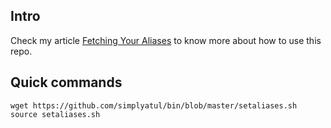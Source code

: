## Intro
Check my article [Fetching Your Aliases] to know more about how to use this repo.

## Quick commands 

```
wget https://github.com/simplyatul/bin/blob/master/setaliases.sh
source setaliases.sh
```

[//]: # (These are reference links used in the body of this note and get stripped out when the markdown processor does its job. There is no need to format nicely because it shouldn't be seen. Thanks SO - http://stackoverflow.com/questions/4823468/store-comments-in-markdown-syntax)


[Fetching Your Aliases]: https://atulthosar.hashnode.dev/fetching-your-aliases
